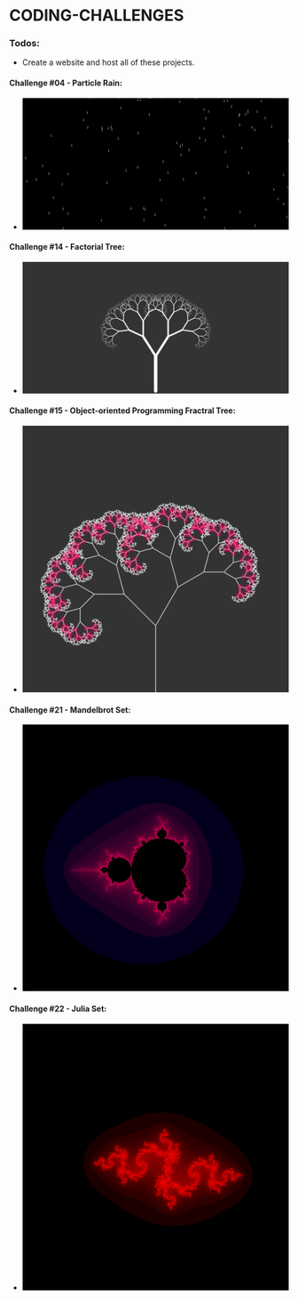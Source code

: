 # CODING-CHALLENGES

### Todos:
- Create a website and host all of these projects.

#### Challenge #04 - Particle Rain:
- ![Rain](04_Purple_Rain/Images/download%20(1).png)


#### Challenge #14 - Factorial Tree:
- ![Factorial Tree](/14_Factral_Tree/Images/download.png)


#### Challenge #15 - Object-oriented Programming Fractral Tree:
- ![OOBJ Fractral Tree](/15_OOBJ_Fractral_Tree/Images/download.png)

#### Challenge #21 - Mandelbrot Set:
- ![Mandelbrot Set](21_Mandelbrot_Set/Images/download%20(10).png)

#### Challenge #22 - Julia Set:
- ![Julia Set](22_Julia_Set/Images/download%20(7).png)
